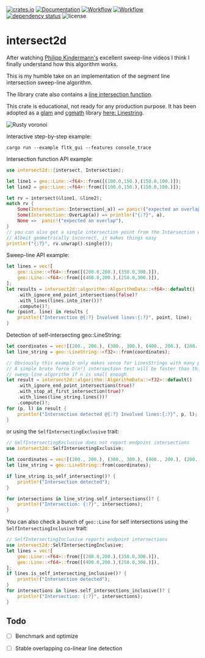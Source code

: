 [![crates.io](https://img.shields.io/crates/v/intersect2d.svg)](https://crates.io/crates/intersect2d)
[![Documentation](https://docs.rs/intersect2d/badge.svg)](https://docs.rs/intersect2d)
[![Workflow](https://github.com/eadf/intersect2d.rs/workflows/Rust/badge.svg)](https://github.com/eadf/intersect2d.rs/workflows/Rust/badge.svg)
[![Workflow](https://github.com/eadf/intersect2d.rs/workflows/Clippy/badge.svg)](https://github.com/eadf/intersect2d.rs/workflows/Clippy/badge.svg)
[![dependency status](https://deps.rs/crate/intersect2d/0.4.2/status.svg)](https://deps.rs/crate/intersect2d/0.4.2)
![license](https://img.shields.io/crates/l/intersect2d)

# intersect2d
After watching [Philipp Kindermann's](https://www.youtube.com/watch?v=I9EsN2DTnN8) excellent sweep-line 
videos I think I finally understand how this algorithm works.

This is my humble take on an implementation of the segment line 
intersection sweep-line algorithm.

The library crate also contains a [line intersection function](https://stackoverflow.com/a/565282).

This crate is educational, not ready for any production purpose. It has been adopted as a [glam](https://crates.io/crates/glam) and [cgmath](https://crates.io/crates/cgmath) library [here: Linestring](https://crates.io/crates/linestring).

![Rusty voronoi](img.png)

Interactive step-by-step example:
```fish
cargo run --example fltk_gui --features console_trace
```

Intersection function API example:
```rust
use intersect2d::{intersect, Intersection};

let line1 = geo::Line::<f64>::from([(100.0,150.),(150.0,100.)]);
let line2 = geo::Line::<f64>::from([(100.0,150.),(150.0,100.)]);

let rv = intersect(&line1, &line2);
match rv {
    Some(Intersection::Intersection(_a)) => panic!("expected an overlap"),
    Some(Intersection::OverLap(a)) => println!("{:?}", a),
    None =>  panic!("expected an overlap"),
}
// you can also get a single intersection point from the Intersection enum.
// Albeit geometrically incorrect, it makes things easy
println!("{:?}", rv.unwrap().single());
```

Sweep-line API example:
```rust
let lines = vec![
    geo::Line::<f64>::from([(200.0,200.),(350.0,300.)]),
    geo::Line::<f64>::from([(400.0,200.),(250.0,300.)]),
];
let results = intersect2d::algorithm::AlgorithmData::<f64>::default()
    .with_ignore_end_point_intersections(false)?
    .with_lines(lines.into_iter())?
    .compute()?;
for (point, line) in results {
    println!("Intersection @{:?} Involved lines:{:?}", point, line);
}
```

Detection of self-intersecting geo::LineString:
```rust
let coordinates = vec![(200., 200.), (300., 300.), (400., 200.), (200., 300.)];
let line_string = geo::LineString::<f32>::from(coordinates);

// Obviously this example only makes sense for LinesStrings with many points.
// A simple brute force O(n²) intersection test will be faster than this O(nlog(n)+k)
// sweep-line algorithm if n is small enough.
let result = intersect2d::algorithm::AlgorithmData::<f32>::default()
    .with_ignore_end_point_intersections(true)?
    .with_stop_at_first_intersection(true)?
    .with_lines(line_string.lines())?
    .compute()?;
for (p, l) in result {
    println!("Intersection detected @{:?} Involved lines:{:?}", p, l);
}
```
or using the `SelfIntersectingExclusive` trait:
```rust
// SelfIntersectingExclusive does not report endpoint intersections
use intersect2d::SelfIntersectingExclusive;

let coordinates = vec![(200., 200.), (300., 300.), (400., 200.), (200., 300.)];
let line_string = geo::LineString::from(coordinates);

if line_string.is_self_intersecting()? {
    println!("Intersection detected");
}

for intersections in line_string.self_intersections()? {
    println!("Intersection: {:?}", intersections);
}
```

You can also check a bunch of `geo::Line` for self intersections using the `SelfIntersectingInclusive` trait:
```rust
// SelfIntersectingInclusive reports endpoint intersections
use intersect2d::SelfIntersectingInclusive;
let lines = vec![
    geo::Line::<f64>::from([(200.0,200.),(350.0,300.)]),
    geo::Line::<f64>::from([(400.0,200.),(250.0,300.)]),
];
if lines.is_self_intersecting_inclusive()? {
    println!("Intersection detected");
}
for intersections in lines.self_intersections_inclusive()? {
    println!("Intersection: {:?}", intersections);
}
```

## Todo
- [ ] Benchmark and optimize
- [ ] Stable overlapping co-linear line detection

